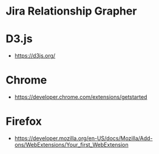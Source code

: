 # Jira Relationship Grapher

# D3.js

- https://d3js.org/

# Chrome

- https://developer.chrome.com/extensions/getstarted

# Firefox

- https://developer.mozilla.org/en-US/docs/Mozilla/Add-ons/WebExtensions/Your_first_WebExtension